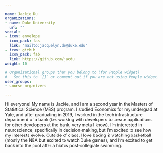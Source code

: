 ```yaml
---

name: Jackie Du
organizations:
- name: Duke University
  url: ""
social:
- icon: envelope
  icon_pack: fas
  link: "mailto:jacquelyn.du@duke.edu"
- icon: github
  icon_pack: fab
  link: https://github.com/jacdu
weight: 10
  
# Organizational groups that you belong to (for People widget)
#   Set this to `[]` or comment out if you are not using People widget.  
user_groups:
- Course organizers

---
```


Hi everyone! My name is Jackie, and I am a second year in the Masters of Statistical Science (MSS) program. I studied Economics for my undergrad at Yale, and after graduating in 2019, I worked in the tech infrastructure department of a bank (i.e. working with developers to create applications for other developers at the bank, very meta I know). I’m interested in neuroscience, specifically in decision-making, but I’m excited to see how my interests evolve. Outside of class, I love baking & watching basketball (mostly the NBA but excited to watch Duke games), and I’m excited to get back into the pool after a hiatus post-collegiate swimming. 